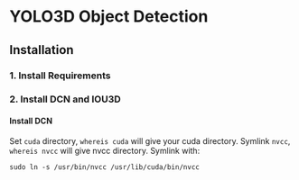 # YOLO3D Object Detection

## Installation
### 1. Install Requirements

### 2. Install DCN and IOU3D
#### Install DCN
Set `cuda` directory, `whereis cuda` will give your cuda directory. Symlink `nvcc`, `whereis nvcc` will give nvcc directory. Symlink with:
```
sudo ln -s /usr/bin/nvcc /usr/lib/cuda/bin/nvcc
``` 